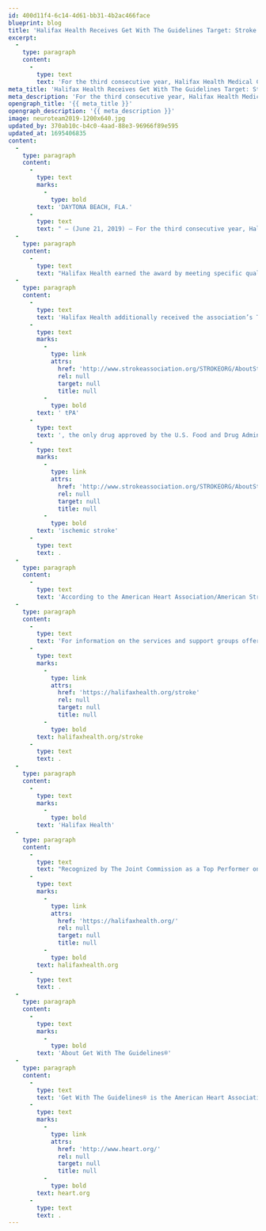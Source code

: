 ```yaml
---
id: 400d11f4-6c14-4d61-bb31-4b2ac466face
blueprint: blog
title: 'Halifax Health Receives Get With The Guidelines Target: Stroke Honor Roll Elite Plus Gold Plus Quality Achievement Award for Third Consecutive Year'
excerpt:
  -
    type: paragraph
    content:
      -
        type: text
        text: 'For the third consecutive year, Halifax Health Medical Center has received the American Heart Association/American Stroke Association’s Get With The Guidelines® Target: Stroke Honor Roll Elite Plus Gold Plus Quality Achievement Award.'
meta_title: 'Halifax Health Receives Get With The Guidelines Target: Stroke Honor Roll Elite Plus Gold Plus Quality Achievement Award for Third Consecutive Year'
meta_description: 'For the third consecutive year, Halifax Health Medical Center has received the American Heart Association/American Stroke Association’s Get With The Guidelines® Target: Stroke Honor Roll Elite Plus Gold Plus Quality Achievement Award.'
opengraph_title: '{{ meta_title }}'
opengraph_description: '{{ meta_description }}'
image: neuroteam2019-1200x640.jpg
updated_by: 370ab10c-b4c0-4aad-88e3-96966f89e595
updated_at: 1695406835
content:
  -
    type: paragraph
    content:
      -
        type: text
        marks:
          -
            type: bold
        text: 'DAYTONA BEACH, FLA.'
      -
        type: text
        text: " – (June 21, 2019) – For the third consecutive year, Halifax Health Medical Center has received the American Heart Association/American Stroke Association’s Get With The Guidelines® Target: Stroke Honor Roll Elite Plus Gold Plus Quality Achievement Award.\_ The award recognizes the hospital’s commitment to ensuring stroke patients receive the most appropriate treatment according to nationally recognized, research-based guidelines based on the latest scientific evidence."
  -
    type: paragraph
    content:
      -
        type: text
        text: "Halifax Health earned the award by meeting specific quality achievement measures for the diagnosis and treatment of stroke patients at a set level for a designated period.\_ These measures include evaluation of the proper use of medications and other stroke treatments aligned with the most up-to-date, evidence-based guidelines with the goal of speeding recovery and reducing death and disability for stroke patients.\_ Before discharge, patients should also receive education on managing their health and have a follow-up visit scheduled, as well as other care transition interventions."
  -
    type: paragraph
    content:
      -
        type: text
        text: 'Halifax Health additionally received the association’s Target: StrokeSM Honor Roll Elite Plus award. To qualify for this recognition, hospitals must meet quality measures developed to reduce the time between the patient’s arrival at the hospital and treatment with the clot-buster tissue plasminogen activator, or'
      -
        type: text
        marks:
          -
            type: link
            attrs:
              href: 'http://www.strokeassociation.org/STROKEORG/AboutStroke/Treatment/Stroke-Treatments_UCM_310892_Article.jsp'
              rel: null
              target: null
              title: null
          -
            type: bold
        text: ' tPA'
      -
        type: text
        text: ', the only drug approved by the U.S. Food and Drug Administration to treat '
      -
        type: text
        marks:
          -
            type: link
            attrs:
              href: 'http://www.strokeassociation.org/STROKEORG/AboutStroke/TypesofStroke/Types-of-Stroke_UCM_308531_SubHomePage.jsp'
              rel: null
              target: null
              title: null
          -
            type: bold
        text: 'ischemic stroke'
      -
        type: text
        text: .
  -
    type: paragraph
    content:
      -
        type: text
        text: 'According to the American Heart Association/American Stroke Association, stroke is the No. 5 cause of death and a leading cause of adult disability in the United States. On average, someone in the U.S. suffers a stroke every 40 seconds and nearly 795,000 people suffer a new or recurrent stroke each year.'
  -
    type: paragraph
    content:
      -
        type: text
        text: 'For information on the services and support groups offered by Halifax Health’s Comprehensive Stroke Center, visit '
      -
        type: text
        marks:
          -
            type: link
            attrs:
              href: 'https://halifaxhealth.org/stroke'
              rel: null
              target: null
              title: null
          -
            type: bold
        text: halifaxhealth.org/stroke
      -
        type: text
        text: .
  -
    type: paragraph
    content:
      -
        type: text
        marks:
          -
            type: bold
        text: 'Halifax Health'
  -
    type: paragraph
    content:
      -
        type: text
        text: "Recognized by The Joint Commission as a Top Performer on Key Quality Measures, Halifax Health serves Volusia and Flagler counties, providing a continuum of healthcare services through a network of organizations including a tertiary hospital, community hospital, freestanding emergency department, an urgent care, psychiatric services, a cancer treatment center with five outreach locations, the area’s largest hospice, a center for inpatient rehabilitation, outpatient rehabilitation clinics, primary care walk-in clinics, a walk-in clinic specializing in women’s health, a pediatric care community clinic, three children’s medical practices, a home healthcare agency, and an exclusive provider organization.\_ Halifax Health offers the area’s only Level II Trauma Center, Comprehensive Stroke Center, Pediatric Intensive Care Unit, Pediatric Emergency Department, Child and Adolescent Behavioral Services, complete Neurosurgical Services, OB Emergency Department and Level III Neonatal Intensive Care Unit that cares for babies born earlier than 28 weeks.\_ For more information, visit "
      -
        type: text
        marks:
          -
            type: link
            attrs:
              href: 'https://halifaxhealth.org/'
              rel: null
              target: null
              title: null
          -
            type: bold
        text: halifaxhealth.org
      -
        type: text
        text: .
  -
    type: paragraph
    content:
      -
        type: text
        marks:
          -
            type: bold
        text: 'About Get With The Guidelines®'
  -
    type: paragraph
    content:
      -
        type: text
        text: 'Get With The Guidelines® is the American Heart Association/American Stroke Association’s hospital-based quality improvement program that provides hospitals with tools and resources to increase adherence to the latest research-based guidelines. Developed with the goal of saving lives and hastening recovery, Get With The Guidelines has touched the lives of more than 6 million patients since 2001. For more information, visit '
      -
        type: text
        marks:
          -
            type: link
            attrs:
              href: 'http://www.heart.org/'
              rel: null
              target: null
              title: null
          -
            type: bold
        text: heart.org
      -
        type: text
        text: .
---
```

